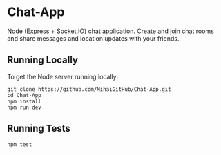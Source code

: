 # Chat-App

Node (Express + Socket.IO) chat application. Create and join chat rooms and share messages and location updates with your friends.

## Running Locally

To get the Node server running locally:

`git clone https://github.com/MihaiGitHub/Chat-App.git` <br>
`cd Chat-App` <br>
`npm install` <br>
`npm run dev`

## Running Tests

`npm test`
